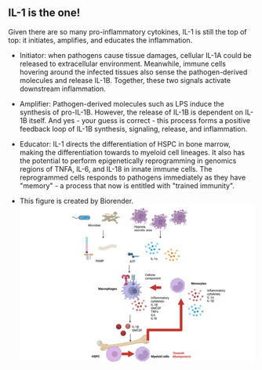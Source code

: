 ## IL-1 is the one!

Given there are so many pro-inflammatory cytokines, IL-1 is still the top of top: it initiates, amplifies, and educates the inflammation.

- Initiator: when pathogens cause tissue damages, cellular IL-1A could be released to extracellular environment. Meanwhile, immune cells hovering around the infected tissues also sense the pathogen-derived molecules and release IL-1B. Together, these two signals activate downstream inflammation.

- Amplifier: Pathogen-derived molecules such as LPS induce the synthesis of pro-IL-1B. However, the release of IL-1B is dependent on IL-1B itself. And yes - your guess is correct - this process forms a positive feedback loop of IL-1B synthesis, signaling, release, and inflammation.

- Educator: IL-1 directs the differentiation of HSPC in bone marrow, making the differentiation towards to myeloid cell lineages. It also has the potential to perform epigenetically reprogramming in genomics regions of TNFA, IL-6, and IL-18 in innate immune cells. The reprogrammed cells responds to pathogens immediately as they have "memory" - a process that now is entitled with "trained immunity".

* This figure is created by Biorender.
![IL1](./Figs/IL1.png)
